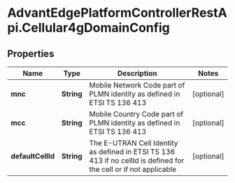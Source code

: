 # AdvantEdgePlatformControllerRestApi.Cellular4gDomainConfig

## Properties
Name | Type | Description | Notes
------------ | ------------- | ------------- | -------------
**mnc** | **String** | Mobile Network Code part of PLMN identity as defined in ETSI TS 136 413 | [optional] 
**mcc** | **String** | Mobile Country Code part of PLMN identity as defined in ETSI TS 136 413 | [optional] 
**defaultCellId** | **String** | The E-UTRAN Cell Identity as defined in ETSI TS 136 413 if no cellId is defined for the cell or if not applicable | [optional] 


